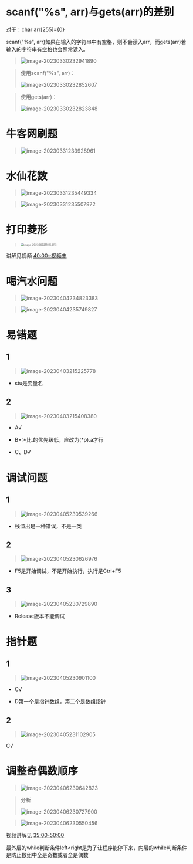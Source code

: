# scanf("%s", arr)与gets(arr)的差别

对于：char arr[255]={0}

scanf("%s", arr)如果在输入的字符串中有空格，则不会读入arr，而gets(arr)若输入的字符串有空格也会照常读入。

> ![image-20230330232941890](D:\大学\C语言程序设计\C_Learning\C_LearningRecord\随手笔记\image-20230330232941890.png)

> 使用scanf("%s", arr)：
>
> ![image-20230330232852607](D:\大学\C语言程序设计\C_Learning\C_LearningRecord\随手笔记\image-20230330232852607.png)

> 使用gets(arr)：
>
> ![image-20230330232823848](D:\大学\C语言程序设计\C_Learning\C_LearningRecord\随手笔记\image-20230330232823848.png)

# 牛客网刷题

> ![image-20230331233928961](D:\大学\C语言程序设计\C_Learning\C_LearningRecord\随手笔记\image-20230331233928961.png)

# 水仙花数

> ![image-20230331235449334](D:\大学\C语言程序设计\C_Learning\C_LearningRecord\随手笔记\image-20230331235449334.png)

> ![image-20230331235507972](D:\大学\C语言程序设计\C_Learning\C_LearningRecord\随手笔记\image-20230331235507972.png)

# 打印菱形

> <img src="D:\大学\C语言程序设计\C_Learning\C_LearningRecord\随手笔记\image-20230402110154113.png" alt="image-20230402110154113" style="zoom:50%;" />

讲解见视频 [40:00~视频末](https://www.bilibili.com/video/BV1oi4y1g7CF/?p=46&spm_id_from=333.1007.top_right_bar_window_history.content.click&vd_source=b8a7d9f6d396acb27e811371a96d6e9a)

# 喝汽水问题

> ![image-20230404234823383](D:\大学\C语言程序设计\C_Learning\C_LearningRecord\随手笔记\image-20230404234823383.png)

> ![image-20230404235749827](D:\大学\C语言程序设计\C_Learning\C_LearningRecord\随手笔记\image-20230404235749827.png)

# 易错题

## 1

> ![image-20230403215225778](D:\大学\C语言程序设计\C_Learning\C_LearningRecord\随手笔记\image-20230403215225778.png)

- stu是变量名

## 2

> ![image-20230403215408380](D:\大学\C语言程序设计\C_Learning\C_LearningRecord\随手笔记\image-20230403215408380.png)

- A√

- B×:*比.的优先级低，应改为(\*p).a才行
- C、D√

# 调试问题

## 1

> ![image-20230405230539266](D:\大学\C语言程序设计\C_Learning\C_LearningRecord\随手笔记\image-20230405230539266.png)

- 栈溢出是一种错误，不是一类

## 2

> ![image-20230405230626976](D:\大学\C语言程序设计\C_Learning\C_LearningRecord\随手笔记\image-20230405230626976.png)

- F5是开始调试，不是开始执行，执行是Ctrl+F5

## 3

> ![image-20230405230729890](D:\大学\C语言程序设计\C_Learning\C_LearningRecord\随手笔记\image-20230405230729890.png)

- Release版本不能调试

# 指针题

## 1

> ![image-20230405230901100](D:\大学\C语言程序设计\C_Learning\C_LearningRecord\随手笔记\image-20230405230901100.png)

- C√

- D第一个是指针数组，第二个是数组指针

## 2

> ![image-20230405231102905](D:\大学\C语言程序设计\C_Learning\C_LearningRecord\随手笔记\image-20230405231102905.png)

C√

# 调整奇偶数顺序

> ![image-20230406230642823](D:\大学\C语言程序设计\C_Learning\C_LearningRecord\随手笔记\image-20230406230642823.png)

> 分析
>
> ![image-20230406230727900](D:\大学\C语言程序设计\C_Learning\C_LearningRecord\随手笔记\image-20230406230727900.png)

> ![image-20230406230550456](D:\大学\C语言程序设计\C_Learning\C_LearningRecord\随手笔记\image-20230406230550456.png)

视频讲解见 [35:00-50:00](https://www.bilibili.com/video/BV1oi4y1g7CF/?p=47&spm_id_from=333.1007.top_right_bar_window_history.content.click&vd_source=b8a7d9f6d396acb27e811371a96d6e9a)

最外层的while判断条件left<right是为了让程序能停下来，内层的while判断条件是防止数组中全是奇数或者全是偶数